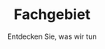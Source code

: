 ---
layout: expertise

lang: de
namespace: expertise
permalink: /de/expertise/

title: Fachgebiet
subtitle: Entdecken Sie, was wir tun

hero-image: UTP-Ice.jpg
hero-style:

cat-header: "SF Tech has been active in the diving industry for over 10 years. Our aim is to produce the best quality and the most reliable drysuit we can."
  
categories:
 - text: Kaltes Wasser
   link: "#coldwater"
 - text: Cave & Technical
   link: "#cave"
 - text: Pro
   link: "#pro"

datas:
  - title: Kaltes Wasser tauchen
    anchor: coldwater
    style: expertise-tr
    image: UTP-074.jpg
    description: '
    <p>Unser Team taucht das ganze Jahr über in der Schweiz und unsere Ausrüstung wurde mit Rücksicht auf Wärme hergestellt. Unsere Kunden, die auf Kaltwassertauchen spezialisiert sind, können sich auf alle Arten von Aktivitäten freuen: Eisfreizeittauchen, kommerzielle Arbeit, extreme Expedition in den Polen usw. In letzter Zeit haben mehrere Forscherteams in den gefrorenen Gewässern von Antarktis oder Grönland getaucht mit unseren Produkten.</p>
    <p>SF Tech hat mit mehreren Forschern zusammengearbeitet, insbesondere mit den Teams von <a href="https://www.underthepole.com/">Under The Pole</a>, Laurent Ballesta mit <a href="https://www.blancpain-ocean-commitment.com/gombessa-iii">Gombessa III Expedition</a> und dem <a href="http://www.cnrs.fr/">CNRS</a> und vielen anderen.</p>'
  - title: Höhlen- und Technisches Tauchen
    anchor: cave
    style: expertise-tl
    image: sandra-0774.jpg
    description: '
    <p>Alle unsere Trockenanzüge werden mit Blick auf Stärke und Zuverlässigkeit hergestellt. Von Anfang an war es das Ziel, einen Anzug zu entwickeln, der dem Gebrauch und Missbrauch von technischen Tauchern und insbesondere Höhlentauchern standhält. Mit harten Einschränkungen während der Tauchgänge, aber noch mehr an Land in engen Passagen auf scharfen Felsen, sind Tauchgänge mit mehreren Siphons möglich. Und die Trockenanzüge von SF Tech sind mehr als qualifiziert für diesen Job.</p>
    <p>Mit Hunderten von Tauchern auf der ganzen Welt, die Höhlen und Tiefen erforschen, ist es schwierig, sich für eine Verbindung zu entscheiden, aber schauen Sie sich um und Sie werden überrascht sein, wie viele SF Tech für extreme Tauchgänge verwendet werden!</p>'
  - title: Professionelle Taucher
    anchor: pro
    style: expertise-br
    image: team-archeo.jpg
    description: '
    <p>Seit Jahren vertrauen uns Profis aus verschiedenen Bereichen bei der Erstellung ihrer Arbeitsgeräte. SF Tech ist stolz darauf, verschiedene Gewerke wie Baufirmen, Polizei, Feuerwehr, Armee oder Archäologen ausstatten zu können.</p>
    <p>Diese Enthusiasten verwenden unsere Trockenanzüge mit Vertrauen und Stolz. Warum also nicht du?</p>'
---